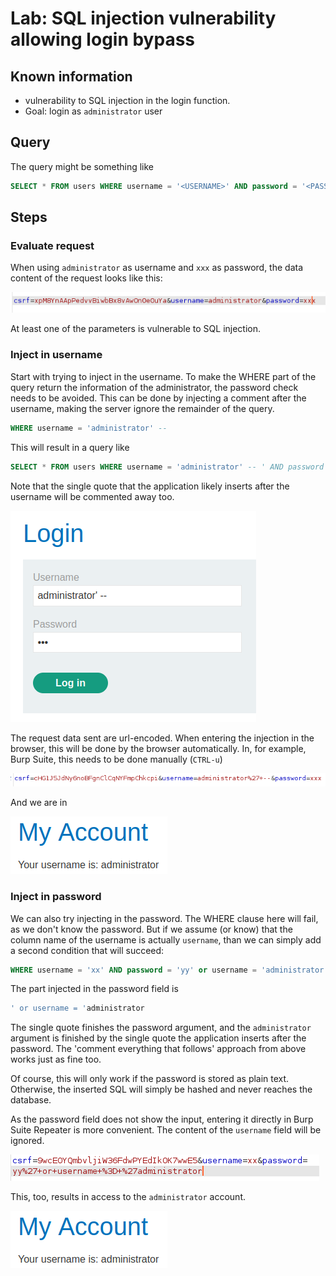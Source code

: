# Lab: SQL injection vulnerability allowing login bypass

## Known information

- vulnerability to SQL injection in the login function.
- Goal: login as `administrator` user

## Query

The query might be something like

```sql
SELECT * FROM users WHERE username = '<USERNAME>' AND password = '<PASSWORD>'
```

## Steps

### Evaluate request

When using `administrator` as username and `xxx` as password, the data content of the request looks like this:

![data content of request](img/query_string.png)

At least one of the parameters is vulnerable to SQL injection.

### Inject in username

Start with trying to inject in the username. To make the WHERE part of the query return the information of the administrator, the password check needs to be avoided. This can be done by injecting a comment after the username, making the server ignore the remainder of the query.

```sql
WHERE username = 'administrator' --
```

This will result in a query like

```sql
SELECT * FROM users WHERE username = 'administrator' -- ' AND password = '<PASSWORD>'
```

Note that the single quote that the application likely inserts after the username will be commented away too.

![inject username in browser](img/inject_in_username_browser.png)

The request data sent are url-encoded. When entering the injection in the browser, this will be done by the browser automatically. In, for example, Burp Suite, this needs to be done manually (`CTRL-u`)

![inject username request](img/request_data_username.png)

And we are in

![success](img/success.png)

### Inject in password

We can also try injecting in the password. The WHERE clause here will fail, as we don't know the password. But if we assume (or know) that the column name of the username is actually `username`, than we can simply add a second condition that will succeed:

```sql
WHERE username = 'xx' AND password = 'yy' or username = 'administrator'
```

The part injected in the password field is

```sql
' or username = 'administrator
```

The single quote finishes the password argument, and the `administrator` argument is finished by the single quote the application inserts after the password. The 'comment everything that follows' approach from above works just as fine too.

Of course, this will only work if the password is stored as plain text. Otherwise, the inserted SQL will simply be hashed and never reaches the database.

As the password field does not show the input, entering it directly in Burp Suite Repeater is more convenient. The content of the `username` field will be ignored.

![inject in password](img/inject_in_password.png)

This, too, results in access to the `administrator` account.

![success](img/success.png)
